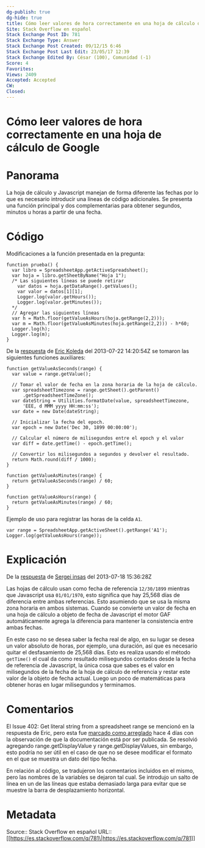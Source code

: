 ```yaml
---
dg-publish: true
dg-hide: true
title: Cómo leer valores de hora correctamente en una hoja de cálculo de Google
Site: Stack Overflow en español
Stack Exchange Post ID: 781
Stack Exchange Type: Answer
Stack Exchange Post Created: 09/12/15 6:46
Stack Exchange Post Last Edit: 23/05/17 12:39
Stack Exchange Edited By: César (100), Comunidad (-1)
Score: 4
Favorites: 
Views: 2409
Accepted: Accepted
CW: 
Closed: 
---
```

# Cómo leer valores de hora correctamente en una hoja de cálculo de Google

# Panorama

La hoja de cálculo y Javascript manejan de forma diferente las fechas por lo que es necesario introducir una líneas de código adicionales. Se presenta una función principal y dos complementarias para obtener segundos, minutos u horas a partir de una fecha.

# Código

Modificaciones a la función presentada en la pregunta:

    function prueba() {
      var libro = SpreadsheetApp.getActiveSpreadsheet();
      var hoja = libro.getSheetByName("Hoja 1");
      /* Las siguientes líneas se puede retirar
        var datos = hoja.getDataRange().getValues();
        var valor = datos[1][1];
        Logger.log(valor.getHours());
        Logger.log(valor.getMinutes());
      */
      // Agregar las siguientes líneas
      var h = Math.floor(getValueAsHours(hoja.getRange(2,2)));
      var m = Math.floor(getValueAsMinutes(hoja.getRange(2,2))) - h*60;
      Logger.log(h);
      Logger.log(m);
    }

De la [respuesta](https://stackoverflow.com/a/17727300/1595451) de [Eric Koleda](https://stackoverflow.com/users/702875/eric-koleda) del 2013-07-22 14:20:54Z se tomaron las siguientes funciones auxiliares:

    function getValueAsSeconds(range) {
      var value = range.getValue();
    
      // Tomar el valor de fecha en la zona horaria de la hoja de cálculo.
      var spreadsheetTimezone = range.getSheet().getParent()
          .getSpreadsheetTimeZone();
      var dateString = Utilities.formatDate(value, spreadsheetTimezone, 
          'EEE, d MMM yyyy HH:mm:ss');
      var date = new Date(dateString);
    
      // Inicializar la fecha del epoch.
      var epoch = new Date('Dec 30, 1899 00:00:00');
    
      // Calcular el número de milisegundos entre el epoch y el valor
      var diff = date.getTime() - epoch.getTime();
    
      // Convertir los milisegundos a segundos y devolver el resultado.
      return Math.round(diff / 1000);
    }
    
    function getValueAsMinutes(range) {
      return getValueAsSeconds(range) / 60;
    }
    
    function getValueAsHours(range) {
      return getValueAsMinutes(range) / 60;
    }

Ejemplo de uso para registrar las horas de la celda `A1`.

    var range = SpreadsheetApp.getActiveSheet().getRange('A1');
    Logger.log(getValueAsHours(range));

# Explicación

De la [respuesta](https://stackoverflow.com/a/17716798/1595451) de [Sergei insas](https://stackoverflow.com/users/1368381/serge-insas) del 2013-07-18 15:36:28Z

Las hojas de cálculo usan como fecha de referencia `12/30/1899` mientras que Javascript usa `01/01/1970`, esto significa que hay 25,568 días de diferencia entre ambas referencias. Esto asumiendo que se usa la misma zona horaria en ambos sistemas. Cuando se convierte un valor de fecha en una hoja de cálculo a objeto de fecha de Javascript el motor GAF automáticamente agrega la diferencia para mantener la consistencia entre ambas fechas.

En este caso no se desea saber la fecha real de algo, en su lugar se desea un valor absoluto de horas, por ejemplo, una duración, así que es necesario quitar el desfasamiento de 25,568 días. Esto es realiza usando el método `getTime()` el cual da como resultado milisegundos contados desde la fecha de referencia de Javascript, la única cosa que sabes es el valor en milisegundos de la fecha de la hoja de cálculo de referencia y restar este valor de la objeto de fecha actual. Luego un poco de matemáticas para obtener horas en lugar milisegundos y terminamos.

# Comentarios

El Issue 402: Get literal string from a spreadsheet range se mencionó en la respuesta de Eric, pero esta fue [marcado como arreglado](https://code.google.com/p/google-apps-script-issues/issues/detail?id=402#c26) hace 4 días con la observación de que la documentación está por ser publicada. Se resolvió agregando range.getDisplayValue y range.getDisplayValues, sin embargo, esto podría no ser útil en el caso de que no se desee modificar el formato en el que se muestra un dato del tipo fecha.

En relación al código, se tradujeron los comentarios incluidos en el mismo, pero las nombres de la variables se dejaron tal cual. Se introdujo un salto de línea en un de las líneas que estaba demasiado larga para evitar que se muestre la barra de desplazamiento horizontal.

# Metadata
Source:: Stack Overflow en español
URL:: [[https://es.stackoverflow.com/q/781\|https://es.stackoverflow.com/q/781]]

